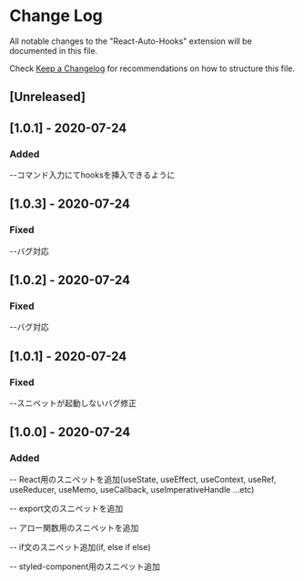 # Change Log

All notable changes to the "React-Auto-Hooks" extension will be documented in this file.

Check [Keep a Changelog](http://keepachangelog.com/) for recommendations on how to structure this file.

## [Unreleased]

## [1.0.1] - 2020-07-24
### Added
--コマンド入力にてhooksを挿入できるように

## [1.0.3] - 2020-07-24
### Fixed
--バグ対応

## [1.0.2] - 2020-07-24
### Fixed
--バグ対応

## [1.0.1] - 2020-07-24
### Fixed
--スニペットが起動しないバグ修正

## [1.0.0] - 2020-07-24
### Added
-- React用のスニペットを追加(useState, useEffect, useContext, useRef, useReducer, useMemo, useCallback, useImperativeHandle ...etc)

-- export文のスニペットを追加

-- アロー関数用のスニペットを追加

-- if文のスニペット追加(if, else if else)

-- styled-component用のスニペット追加

